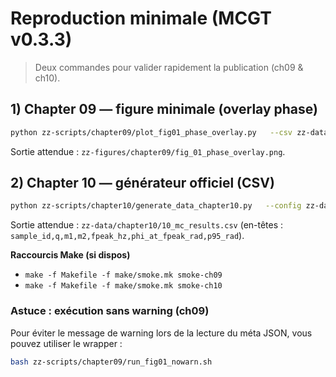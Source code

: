 # Reproduction minimale (MCGT v0.3.3)

> Deux commandes pour valider rapidement la publication (ch09 & ch10).

## 1) Chapter 09 — figure minimale (overlay phase)
```bash
python zz-scripts/chapter09/plot_fig01_phase_overlay.py   --csv zz-data/chapter09/09_phases_mcgt.csv   --meta zz-data/chapter09/09_metrics_phase.json   --out zz-figures/chapter09/fig_01_phase_overlay.png   --dpi 150
```
Sortie attendue : `zz-figures/chapter09/fig_01_phase_overlay.png`.

## 2) Chapter 10 — générateur officiel (CSV)
```bash
python zz-scripts/chapter10/generate_data_chapter10.py   --config zz-data/chapter10/10_mc_config.json   --out-results zz-data/chapter10/10_mc_results.csv
```
Sortie attendue : `zz-data/chapter10/10_mc_results.csv` (en-têtes : `sample_id,q,m1,m2,fpeak_hz,phi_at_fpeak_rad,p95_rad`).

**Raccourcis Make (si dispos)**
- `make -f Makefile -f make/smoke.mk smoke-ch09`
- `make -f Makefile -f make/smoke.mk smoke-ch10`

### Astuce : exécution sans warning (ch09)
Pour éviter le message de warning lors de la lecture du méta JSON, vous pouvez utiliser le wrapper :
```bash
bash zz-scripts/chapter09/run_fig01_nowarn.sh
```
